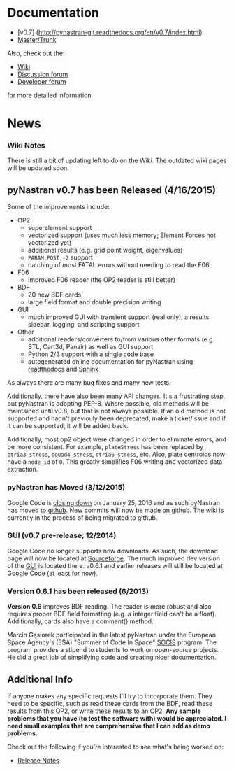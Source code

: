 # Documentation
   * [v0.7] (http://pynastran-git.readthedocs.org/en/v0.7/index.html)
   * [Master/Trunk](http://pynastran-git.readthedocs.org/en/latest/index.html)


Also, check out the:
  * [Wiki](https://github.com/SteveDoyle2/pynastran/wiki)
  * [Discussion forum](http://groups.google.com/group/pynastran-discuss)
  * [Developer forum](http://groups.google.com/group/pynastran-dev)

for more detailed information.

<!--- this isn't setup... -->
<!--- http://stevedoyle2.github.io/pyNastran/ --->

# News

### Wiki Notes

There is still a bit of updating left to do on the Wiki.  The outdated wiki pages will be updated soon.

## pyNastran v0.7 has been Released (4/16/2015)

Some of the improvements include:
 * OP2
   * superelement support
   * vectorized support (uses much less memory; Element Forces not vectorized yet)
   * additional results (e.g. grid point weight, eigenvalues)
   * `PARAM,POST,-2` support
   * catching of most FATAL errors without needing to read the F06
 * F06
   * improved F06 reader (the OP2 reader is still better)
 * BDF
   * 20 new BDF cards
   * large field format and double precision writing
 * GUI
   * much improved GUI with transient support (real only), a results sidebar, logging, and scripting support
 * Other
   * additional readers/converters to/from various other formats (e.g. STL, Cart3d, Panair) as well as GUI support
   * Python 2/3 support with a single code base
   * autogenerated online documentation for pyNastran using [readthedocs](https://rwww.readthedocs.org) and [Sphinx](http://sphinx-doc.org/)

As always there are many bug fixes and many new tests.

Additionally, there have also been many API changes.  It's a frustrating step, but pyNastran is adopting PEP-8.
Where possible, old methods will be maintained until v0.8, but that is not always possible.  If an old method is not supported and hadn't previouly been deprecated, make a ticket/issue and if it can be supported, it will be added back.  

Additionally, most op2 object were changed in order to eliminate errors, and be more consistent.  For example, `plateStress` has been replaced by `ctria3_stress`, `cquad4_stress`, `ctria6_stress`, etc.  Also, plate centroids now have a `node_id` of `0`.  This greatly simplifies F06 writing and vectorized data extraction.

### pyNastran has Moved (3/12/2015)
Google Code is  [closing down](http://google-opensource.blogspot.com/2015/03/farewell-to-google-code.html)
on January 25, 2016 and as such pyNastran has moved to [github](https://github.com/SteveDoyle2/pynastran).
New commits will now be made on github.  The wiki is currently in the process of being migrated to github.


### GUI (v0.7 pre-release; 12/2014)
Google Code no longer supports new downloads.
As such, the download page will now be located at [Sourceforge](https://sourceforge.net/projects/pynastran/files/?source=navbar).  The much improved dev version of the [GUI](https://github.com/SteveDoyle2/pynastran/wiki/GUI) is located there.
v0.6.1 and earlier releases will still be located at Google Code (at least for now).

### Version 0.6.1 has been released (6/2013)
**Version 0.6** improves BDF reading.  The reader is more robust and also requires proper BDF field formatting (e.g. a integer field can't be a float).  Additionally, cards also have a comment() method.

Marcin Gąsiorek participated in the latest pyNastran under the European Space Agency's (ESA) "Summer of Code In Space" [SOCIS](http://sophia.estec.esa.int/socis2012/?q=node/13) program.  The program provides a stipend to students to work on open-source projects.
He did a great job of simplifying code and creating nicer documentation.

## Additional Info

If anyone makes any specific requests I'll try to incorporate them.  They need to be specific, such as read these cards from the BDF, read these results from this OP2, or write these results to an OP2.  <b>Any sample problems that you have (to test the software with) would be appreciated.  I need small examples that are comprehensive that I can add as demo problems.</b>

Check out the following if you're interested to see what's being worked on:
 * <A href="https://github.com/SteveDoyle2/pynastran/blob/master/releaseNotes.txt">Release Notes</A>
